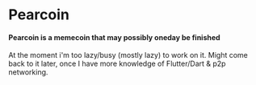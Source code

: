 # Pearcoin

#### Pearcoin is a memecoin that may possibly oneday be finished

At the moment i'm too lazy/busy (mostly lazy) to work on it. Might come back to it later, once I have more knowledge of Flutter/Dart & p2p networking.
